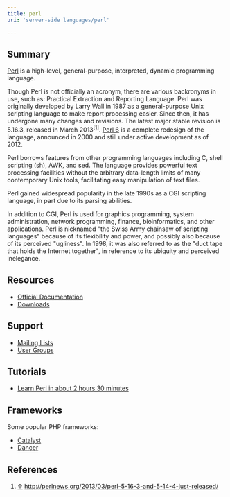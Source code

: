 ```yaml
---
title: perl
uri: 'server-side languages/perl'

---
```

## <span>Summary</span>

[Perl](http://www.perl.org) is a high-level, general-purpose, interpreted, dynamic programming language.

Though Perl is not officially an acronym, there are various backronyms in use, such as: Practical Extraction and Reporting Language. Perl was originally developed by Larry Wall in 1987 as a general-purpose Unix scripting language to make report processing easier. Since then, it has undergone many changes and revisions. The latest major stable revision is 5.16.3, released in March 2013<sup>[[1]](#cite_note-1)</sup>. [Perl 6](http://www.perl6.org/) is a complete redesign of the language, announced in 2000 and still under active development as of 2012.

Perl borrows features from other programming languages including C, shell scripting (sh), AWK, and sed. The language provides powerful text processing facilities without the arbitrary data-length limits of many contemporary Unix tools, facilitating easy manipulation of text files.

Perl gained widespread popularity in the late 1990s as a CGI scripting language, in part due to its parsing abilities.

In addition to CGI, Perl is used for graphics programming, system administration, network programming, finance, bioinformatics, and other applications. Perl is nicknamed "the Swiss Army chainsaw of scripting languages" because of its flexibility and power, and possibly also because of its perceived "ugliness". In 1998, it was also referred to as the "duct tape that holds the Internet together", in reference to its ubiquity and perceived inelegance.

## <span>Resources</span>

-   [Official Documentation](http://www.perl.org/docs.html)
-   [Downloads](http://www.perl.org/get.html)

## <span>Support</span>

-   [Mailing Lists](http://lists.perl.org/)
-   [User Groups](http://www.pm.org/)

## <span>Tutorials</span>

-   [Learn Perl in about 2 hours 30 minutes](http://qntm.org/files/perl/perl.html)

## <span>Frameworks</span>

Some popular PHP frameworks:

-   [Catalyst](http://www.catalystframework.org/)
-   [Dancer](http://www.perldancer.org/)

## <span>References</span>

1.  <span class="mw-cite-backlink">[↑](#cite_ref-1)</span> <span class="reference-text"><http://perlnews.org/2013/03/perl-5-16-3-and-5-14-4-just-released/></span>
